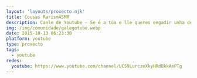 ```yaml
---
layout: 'layouts/proxecto.njk'
title: Cousas RarismASMR
description: Canle de Youtube - Se é a túa e lle queres engadir unha descripción e etiquetas, ponte en contacto con nós.
img: /img/comunidade/galegotube.webp
date: 2015-10-13 06:23:30
platform: youtube
type: proxecto
tags:
  - youtube
redes:
  youtube: https://www.youtube.com/channel/UC59LurczeXkyHRdBkkAePTg
---
```


